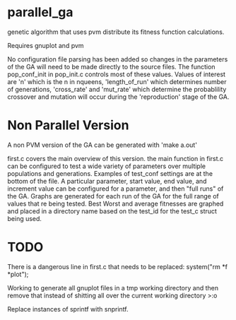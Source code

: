 parallel_ga
===========

genetic algorithm that uses pvm distribute its fitness function calculations.

Requires gnuplot and pvm

No configuration file parsing has been added so changes in the parameters of the GA will need to be made directly to the source files. The function pop_conf_init in pop_init.c controls most of these values. Values of interest are 'n' which is the n in nqueens, 'length_of_run' which determines number of generations, 'cross_rate' and 'mut_rate' which determine the probablility crossover and mutation will occur during the 'reproduction' stage of the GA.  

# Non Parallel Version #

A non PVM version of the GA can be generated with 'make a.out'

first.c covers the main overview of this version. the main function in first.c can be configured to test a wide variety of parameters over multiple populations and generations. Examples of test_conf settings are at the bottom of the file. A particular parameter, start value, end value, and increment value can be configured for a parameter, and then "full runs" of the GA. Graphs are generated for each run of the GA for the full range of values that re being tested. Best Worst and average fitnesses are graphed and placed in a directory name based on the test_id for the test_c struct being used. 

# TODO #

There is a dangerous line in first.c that needs to be replaced:
system("rm *f *plot");

Working to generate all gnuplot files in a tmp working directory and then remove that instead of shitting all over the current working directory >:o

Replace instances of sprintf with snprintf.
